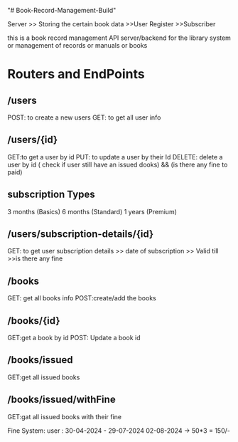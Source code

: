 "# Book-Record-Management-Build" 

Server >> Storing the certain book data
       >>User Register
       >>Subscriber

   this is a book record management API server/backend for the library system or management of records or manuals or books

# Routers and EndPoints

## /users 
POST: to create a new users
GET: to get all user info

## /users/{id}
GET:to get a user by id
PUT: to update a user by their Id
DELETE: delete a user by id ( check if user still have an issued dooks) && (is there any fine to paid)

## subscription Types
3 months (Basics)
6 months (Standard)
1 years (Premium)

## /users/subscription-details/{id}
GET: to get user subscription details
    >> date of subscription
    >> Valid till 
    >>is there any fine

## /books
GET: get all books info
POST:create/add the books

## /books/{id}
GET:get a book by id
POST: Update a book id

## /books/issued
GET:get all issued books

## /books/issued/withFine
GET:gat all issued books with their fine


Fine System:
user : 30-04-2024 - 29-07-2024
02-08-2024 -> 50*3 = 150/-

